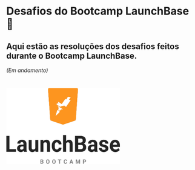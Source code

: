 # Desafios do Bootcamp LaunchBase :rocket:
## Aqui estão as resoluções dos desafios feitos durante o Bootcamp LaunchBase.
<p><i>(Em andamento)</p>

<h1>
<img src="Img/LaunchBase.png" width= 300px height=200px>
</h1>